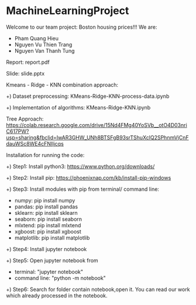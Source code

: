 # MachineLearningProject
Welcome to our team project: Boston housing prices!!!
We are:
- Pham Quang Hieu
- Nguyen Vu Thien Trang
- Nguyen Van Thanh Tung

Report: report.pdf

Slide: slide.pptx

Kmeans - Ridge - KNN combination approach:

+) Dataset preprocessing: KMeans-Ridge-KNN-process-data.ipynb

+) Implementation of algorithms: KMeans-Ridge-KNN.ipynb

Tree Approach:
https://colab.research.google.com/drive/15Nd4FMg40YoSVb__otO4D03nriC617PW?usp=sharing&fbclid=IwAR3GHW_UNh8BTSFgB93srTShuXclQ2SPhnmVjCnFdauWSc8WE4cFNIIjcqs

Installation for running the code:

+) Step1: Install python3: https://www.python.org/downloads/

+) Step2: Install pip: https://phoenixnap.com/kb/install-pip-windows

+) Step3: Install modules with pip from terminal/ command line:
- numpy: pip install numpy
- pandas: pip install pandas
- sklearn: pip install sklearn
- seaborn: pip install seaborn
- mlxtend: pip install mlxtend
- xgboost: pip install xgboost
- matplotlib: pip install matplotlib

+) Step4: Install jupyter notebook

+) Step5: Open jupyter notebook from 
- terminal: "jupyter notebook"
- command line: "python -m notebook"

+) Step6: Search for folder contain notebook,open it. You can read our work which already processed in the notebook. 

